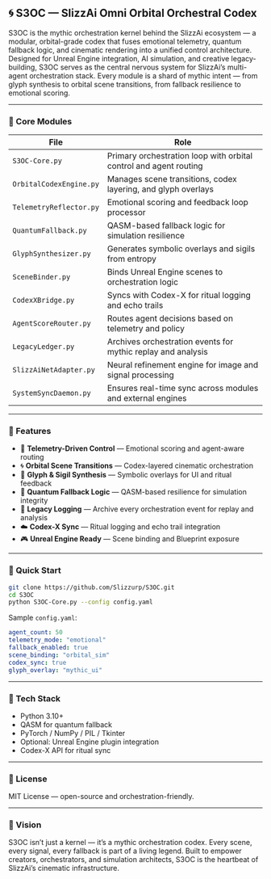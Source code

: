 ## 🌀 S3OC — SlizzAi Omni Orbital Orchestral Codex

S3OC is the mythic orchestration kernel behind the SlizzAi ecosystem — a modular, orbital-grade codex that fuses emotional telemetry, quantum fallback logic, and cinematic rendering into a unified control architecture. Designed for Unreal Engine integration, AI simulation, and creative legacy-building, S3OC serves as the central nervous system for SlizzAi’s multi-agent orchestration stack. Every module is a shard of mythic intent — from glyph synthesis to orbital scene transitions, from fallback resilience to emotional scoring.

---

### 🔧 Core Modules

| File | Role |
|------|------|
| `S3OC-Core.py` | Primary orchestration loop with orbital control and agent routing |
| `OrbitalCodexEngine.py` | Manages scene transitions, codex layering, and glyph overlays |
| `TelemetryReflector.py` | Emotional scoring and feedback loop processor |
| `QuantumFallback.py` | QASM-based fallback logic for simulation resilience |
| `GlyphSynthesizer.py` | Generates symbolic overlays and sigils from entropy |
| `SceneBinder.py` | Binds Unreal Engine scenes to orchestration logic |
| `CodexXBridge.py` | Syncs with Codex-X for ritual logging and echo trails |
| `AgentScoreRouter.py` | Routes agent decisions based on telemetry and policy |
| `LegacyLedger.py` | Archives orchestration events for mythic replay and analysis |
| `SlizzAiNetAdapter.py` | Neural refinement engine for image and signal processing |
| `SystemSyncDaemon.py` | Ensures real-time sync across modules and external engines |

---

### 🧬 Features

- 🧠 **Telemetry-Driven Control** — Emotional scoring and agent-aware routing
- 🌀 **Orbital Scene Transitions** — Codex-layered cinematic orchestration
- 🧿 **Glyph & Sigil Synthesis** — Symbolic overlays for UI and ritual feedback
- 🔮 **Quantum Fallback Logic** — QASM-based resilience for simulation integrity
- 📜 **Legacy Logging** — Archive every orchestration event for replay and analysis
- ☁️ **Codex-X Sync** — Ritual logging and echo trail integration
- 🎮 **Unreal Engine Ready** — Scene binding and Blueprint exposure

---

### 🚀 Quick Start

```bash
git clone https://github.com/Slizzurp/S3OC.git
cd S3OC
python S3OC-Core.py --config config.yaml
```

Sample `config.yaml`:
```yaml
agent_count: 50
telemetry_mode: "emotional"
fallback_enabled: true
scene_binding: "orbital_sim"
codex_sync: true
glyph_overlay: "mythic_ui"
```

---

### 🧠 Tech Stack

- Python 3.10+
- QASM for quantum fallback
- PyTorch / NumPy / PIL / Tkinter
- Optional: Unreal Engine plugin integration
- Codex-X API for ritual sync

---

### 📜 License

MIT License — open-source and orchestration-friendly.

---

### 🌌 Vision

S3OC isn’t just a kernel — it’s a mythic orchestration codex. Every scene, every signal, every fallback is part of a living legend. Built to empower creators, orchestrators, and simulation architects, S3OC is the heartbeat of SlizzAi’s cinematic infrastructure.

